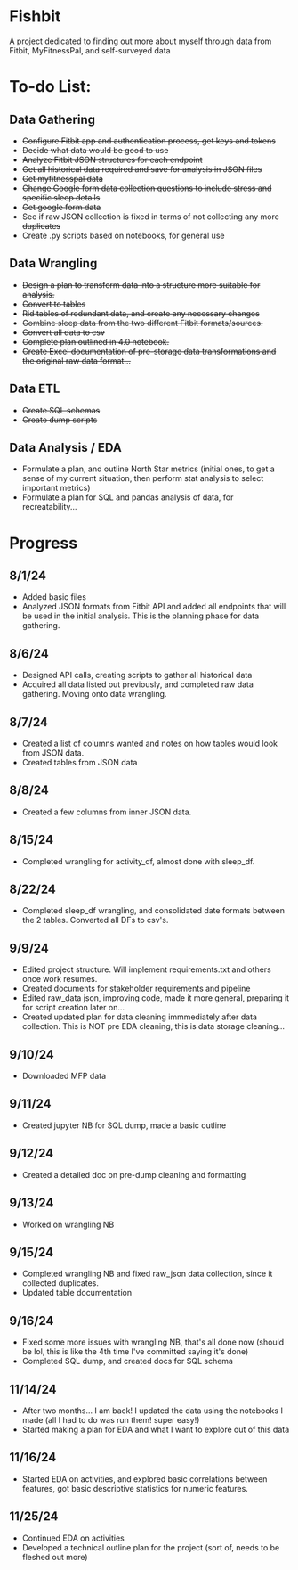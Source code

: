 # Fishbit
A project dedicated to finding out more about myself through data from Fitbit, MyFitnessPal, and self-surveyed data

# To-do List:
## Data Gathering
* ~~Configure Fitbit app and authentication process, get keys and tokens~~
* ~~Decide what data would be good to use~~
* ~~Analyze Fitbit JSON structures for each endpoint~~
* ~~Get all historical data required and save for analysis in JSON files~~
* ~~Get myfitnesspal data~~
* ~~Change Google form data collection questions to include stress and specific sleep details~~
* ~~Get google form data~~
* ~~See if raw JSON collection is fixed in terms of not collecting any more duplicates~~
* Create .py scripts based on notebooks, for general use

## Data Wrangling
* ~~Design a plan to transform data into a structure more suitable for analysis.~~
* ~~Convert to tables~~
* ~~Rid tables of redundant data, and create any necessary changes~~
* ~~Combine sleep data from the two different Fitbit formats/sources.~~
* ~~Convert all data to csv~~
* ~~Complete plan outlined in 4.0 notebook.~~
* ~~Create Excel documentation of pre-storage data transformations and the original raw data format...~~

## Data ETL
* ~~Create SQL schemas~~
* ~~Create dump scripts~~

## Data Analysis / EDA
* Formulate a plan, and outline North Star metrics (initial ones, to get a sense of my current situation, then perform stat analysis to select important metrics)
* Formulate a plan for SQL and pandas analysis of data, for recreatability...


# Progress
## 8/1/24
* Added basic files
* Analyzed JSON formats from Fitbit API and added all endpoints that will be used in the initial analysis. This is the planning phase for data gathering.

## 8/6/24
* Designed API calls, creating scripts to gather all historical data
* Acquired all data listed out previously, and completed raw data gathering. Moving onto data wrangling.

## 8/7/24
* Created a list of columns wanted and notes on how tables would look from JSON data.
* Created tables from JSON data

## 8/8/24
* Created a few columns from inner JSON data.

## 8/15/24
* Completed wrangling for activity_df, almost done with sleep_df.
 
## 8/22/24
* Completed sleep_df wrangling, and consolidated date formats between the 2 tables. Converted all DFs to csv's.

## 9/9/24
* Edited project structure. Will implement requirements.txt and others once work resumes.
* Created documents for stakeholder requirements and pipeline
* Edited raw_data json, improving code, made it more general, preparing it for script creation later on...
* Created updated plan for data cleaning immmediately after data collection. This is NOT pre EDA cleaning, this is data storage cleaning...

## 9/10/24
* Downloaded MFP data

## 9/11/24
* Created jupyter NB for SQL dump, made a basic outline

## 9/12/24
* Created a detailed doc on pre-dump cleaning and formatting

## 9/13/24
* Worked on wrangling NB

## 9/15/24
* Completed wrangling NB and fixed raw_json data collection, since it collected duplicates.
* Updated table documentation

## 9/16/24
* Fixed some more issues with wrangling NB, that's all done now (should be lol, this is like the 4th time I've committed saying it's done)
* Completed SQL dump, and created docs for SQL schema

## 11/14/24
* After two months... I am back! I updated the data using the notebooks I made (all I had to do was run them! super easy!)
* Started making a plan for EDA and what I want to explore out of this data

## 11/16/24
* Started EDA on activities, and explored basic correlations between features, got basic descriptive statistics for numeric features.

## 11/25/24 
* Continued EDA on activities
* Developed a technical outline plan for the project (sort of, needs to be fleshed out more)


